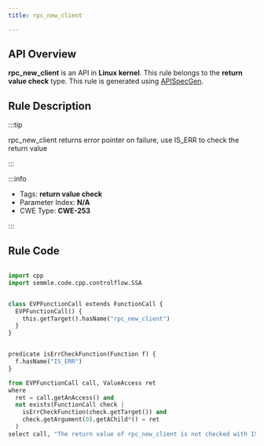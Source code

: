 ```yaml
---
title: rpc_new_client

---
```



## API Overview
**rpc_new_client** is an API in **Linux kernel**. This rule belongs to the **return value check** type. This rule is generated using [APISpecGen](../../tools/APISpecGen).
## Rule Description

:::tip

rpc_new_client returns error pointer on failure, use IS_ERR to check the return value

:::

:::info

- Tags: **return value check**
- Parameter Index: **N/A**
- CWE Type: **CWE-253**

:::

## Rule Code
```python

import cpp
import semmle.code.cpp.controlflow.SSA


class EVPFunctionCall extends FunctionCall {
  EVPFunctionCall() {
    this.getTarget().hasName("rpc_new_client")
  }
}


predicate isErrCheckFunction(Function f) {
  f.hasName("IS_ERR") 
}

from EVPFunctionCall call, ValueAccess ret
where
  ret = call.getAnAccess() and
  not exists(FunctionCall check |
    isErrCheckFunction(check.getTarget()) and
    check.getArgument(0).getAChild*() = ret
  )
select call, "The return value of rpc_new_client is not checked with IS_ERR."
    
```